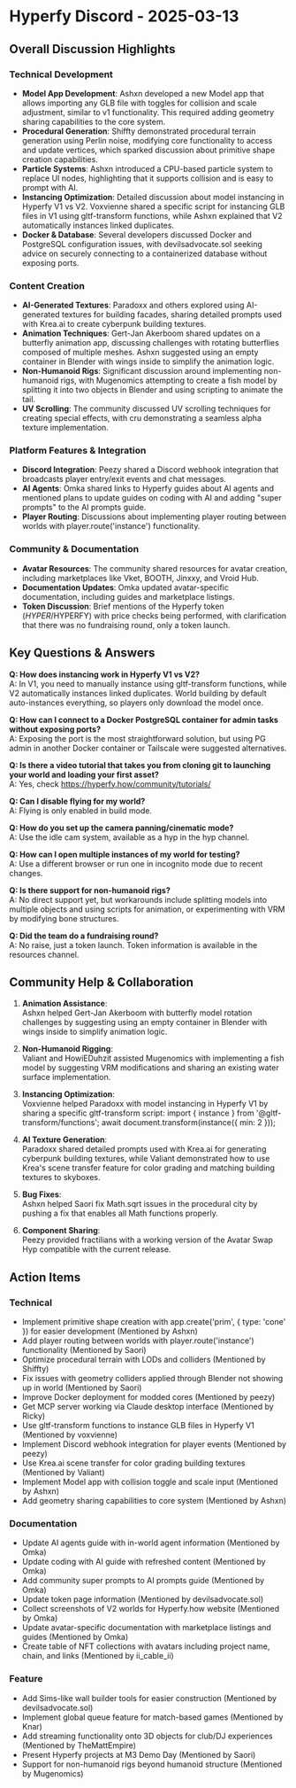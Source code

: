 # Hyperfy Discord - 2025-03-13

## Overall Discussion Highlights

### Technical Development
- **Model App Development**: Ashxn developed a new Model app that allows importing any GLB file with toggles for collision and scale adjustment, similar to v1 functionality. This required adding geometry sharing capabilities to the core system.
- **Procedural Generation**: Shiffty demonstrated procedural terrain generation using Perlin noise, modifying core functionality to access and update vertices, which sparked discussion about primitive shape creation capabilities.
- **Particle Systems**: Ashxn introduced a CPU-based particle system to replace UI nodes, highlighting that it supports collision and is easy to prompt with AI.
- **Instancing Optimization**: Detailed discussion about model instancing in Hyperfy V1 vs V2. Voxvienne shared a specific script for instancing GLB files in V1 using gltf-transform functions, while Ashxn explained that V2 automatically instances linked duplicates.
- **Docker & Database**: Several developers discussed Docker and PostgreSQL configuration issues, with devilsadvocate.sol seeking advice on securely connecting to a containerized database without exposing ports.

### Content Creation
- **AI-Generated Textures**: Paradoxx and others explored using AI-generated textures for building facades, sharing detailed prompts used with Krea.ai to create cyberpunk building textures.
- **Animation Techniques**: Gert-Jan Akerboom shared updates on a butterfly animation app, discussing challenges with rotating butterflies composed of multiple meshes. Ashxn suggested using an empty container in Blender with wings inside to simplify the animation logic.
- **Non-Humanoid Rigs**: Significant discussion around implementing non-humanoid rigs, with Mugenomics attempting to create a fish model by splitting it into two objects in Blender and using scripting to animate the tail.
- **UV Scrolling**: The community discussed UV scrolling techniques for creating special effects, with cru demonstrating a seamless alpha texture implementation.

### Platform Features & Integration
- **Discord Integration**: Peezy shared a Discord webhook integration that broadcasts player entry/exit events and chat messages.
- **AI Agents**: Omka shared links to Hyperfy guides about AI agents and mentioned plans to update guides on coding with AI and adding "super prompts" to the AI prompts guide.
- **Player Routing**: Discussions about implementing player routing between worlds with player.route('instance') functionality.

### Community & Documentation
- **Avatar Resources**: The community shared resources for avatar creation, including marketplaces like Vket, BOOTH, Jinxxy, and Vroid Hub.
- **Documentation Updates**: Omka updated avatar-specific documentation, including guides and marketplace listings.
- **Token Discussion**: Brief mentions of the Hyperfy token ($HYPER/$HYPERFY) with price checks being performed, with clarification that there was no fundraising round, only a token launch.

## Key Questions & Answers

**Q: How does instancing work in Hyperfy V1 vs V2?**  
A: In V1, you need to manually instance using gltf-transform functions, while V2 automatically instances linked duplicates. World building by default auto-instances everything, so players only download the model once.

**Q: How can I connect to a Docker PostgreSQL container for admin tasks without exposing ports?**  
A: Exposing the port is the most straightforward solution, but using PG admin in another Docker container or Tailscale were suggested alternatives.

**Q: Is there a video tutorial that takes you from cloning git to launching your world and loading your first asset?**  
A: Yes, check https://hyperfy.how/community/tutorials/

**Q: Can I disable flying for my world?**  
A: Flying is only enabled in build mode.

**Q: How do you set up the camera panning/cinematic mode?**  
A: Use the idle cam system, available as a hyp in the hyp channel.

**Q: How can I open multiple instances of my world for testing?**  
A: Use a different browser or run one in incognito mode due to recent changes.

**Q: Is there support for non-humanoid rigs?**  
A: No direct support yet, but workarounds include splitting models into multiple objects and using scripts for animation, or experimenting with VRM by modifying bone structures.

**Q: Did the team do a fundraising round?**  
A: No raise, just a token launch. Token information is available in the resources channel.

## Community Help & Collaboration

1. **Animation Assistance**:  
   Ashxn helped Gert-Jan Akerboom with butterfly model rotation challenges by suggesting using an empty container in Blender with wings inside to simplify animation logic.

2. **Non-Humanoid Rigging**:  
   Valiant and HowiEDuhzit assisted Mugenomics with implementing a fish model by suggesting VRM modifications and sharing an existing water surface implementation.

3. **Instancing Optimization**:  
   Voxvienne helped Paradoxx with model instancing in Hyperfy V1 by sharing a specific gltf-transform script:
      import { instance } from '@gltf-transform/functions'; 
   await document.transform(instance({ min: 2 }));
   
4. **AI Texture Generation**:  
   Paradoxx shared detailed prompts used with Krea.ai for generating cyberpunk building textures, while Valiant demonstrated how to use Krea's scene transfer feature for color grading and matching building textures to skyboxes.

5. **Bug Fixes**:  
   Ashxn helped Saori fix Math.sqrt issues in the procedural city by pushing a fix that enables all Math functions properly.

6. **Component Sharing**:  
   Peezy provided fractilians with a working version of the Avatar Swap Hyp compatible with the current release.

## Action Items

### Technical
- Implement primitive shape creation with app.create('prim', { type: 'cone' }) for easier development (Mentioned by Ashxn)
- Add player routing between worlds with player.route('instance') functionality (Mentioned by Saori)
- Optimize procedural terrain with LODs and colliders (Mentioned by Shiffty)
- Fix issues with geometry colliders applied through Blender not showing up in world (Mentioned by Saori)
- Improve Docker deployment for modded cores (Mentioned by peezy)
- Get MCP server working via Claude desktop interface (Mentioned by Ricky)
- Use gltf-transform functions to instance GLB files in Hyperfy V1 (Mentioned by voxvienne)
- Implement Discord webhook integration for player events (Mentioned by peezy)
- Use Krea.ai scene transfer for color grading building textures (Mentioned by Valiant)
- Implement Model app with collision toggle and scale input (Mentioned by Ashxn)
- Add geometry sharing capabilities to core system (Mentioned by Ashxn)

### Documentation
- Update AI agents guide with in-world agent information (Mentioned by Omka)
- Update coding with AI guide with refreshed content (Mentioned by Omka)
- Add community super prompts to AI prompts guide (Mentioned by Omka)
- Update token page information (Mentioned by devilsadvocate.sol)
- Collect screenshots of V2 worlds for Hyperfy.how website (Mentioned by Omka)
- Update avatar-specific documentation with marketplace listings and guides (Mentioned by Omka)
- Create table of NFT collections with avatars including project name, chain, and links (Mentioned by ii_cable_ii)

### Feature
- Add Sims-like wall builder tools for easier construction (Mentioned by devilsadvocate.sol)
- Implement global queue feature for match-based games (Mentioned by Knar)
- Add streaming functionality onto 3D objects for club/DJ experiences (Mentioned by TheMattEmpire)
- Present Hyperfy projects at M3 Demo Day (Mentioned by Saori)
- Support for non-humanoid rigs beyond humanoid structure (Mentioned by Mugenomics)